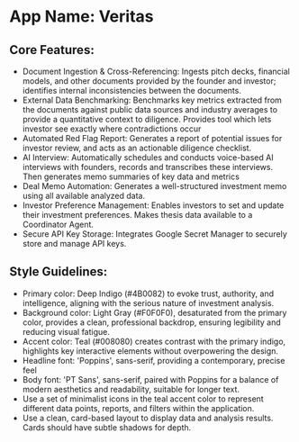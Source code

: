# **App Name**: Veritas

## Core Features:

- Document Ingestion & Cross-Referencing: Ingests pitch decks, financial models, and other documents provided by the founder and investor; identifies internal inconsistencies between the documents.
- External Data Benchmarking: Benchmarks key metrics extracted from the documents against public data sources and industry averages to provide a quantitative context to diligence. Provides tool which lets investor see exactly where contradictions occur
- Automated Red Flag Report: Generates a report of potential issues for investor review, and acts as an actionable diligence checklist.
- AI Interview: Automatically schedules and conducts voice-based AI interviews with founders, records and transcribes these interviews. Then generates memo summaries of key data and metrics
- Deal Memo Automation: Generates a well-structured investment memo using all available analyzed data.
- Investor Preference Management: Enables investors to set and update their investment preferences. Makes thesis data available to a Coordinator Agent.
- Secure API Key Storage: Integrates Google Secret Manager to securely store and manage API keys.

## Style Guidelines:

- Primary color: Deep Indigo (#4B0082) to evoke trust, authority, and intelligence, aligning with the serious nature of investment analysis.
- Background color: Light Gray (#F0F0F0), desaturated from the primary color, provides a clean, professional backdrop, ensuring legibility and reducing visual fatigue.
- Accent color: Teal (#008080) creates contrast with the primary indigo, highlights key interactive elements without overpowering the design.
- Headline font: 'Poppins', sans-serif, providing a contemporary, precise feel
- Body font: 'PT Sans', sans-serif, paired with Poppins for a balance of modern aesthetics and readability, suitable for longer text.
- Use a set of minimalist icons in the teal accent color to represent different data points, reports, and filters within the application.
- Use a clean, card-based layout to display data and analysis results. Cards should have subtle shadows for depth.
